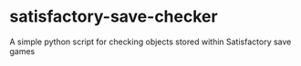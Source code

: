 # satisfactory-save-checker
A simple python script for checking objects stored within Satisfactory save games
